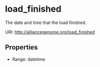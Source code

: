 # load_finished

The date and time that the load finished.

URI: http://alliancegenome.org/load_finished



<!-- no inheritance hierarchy -->


## Properties

 * Range: datetime


